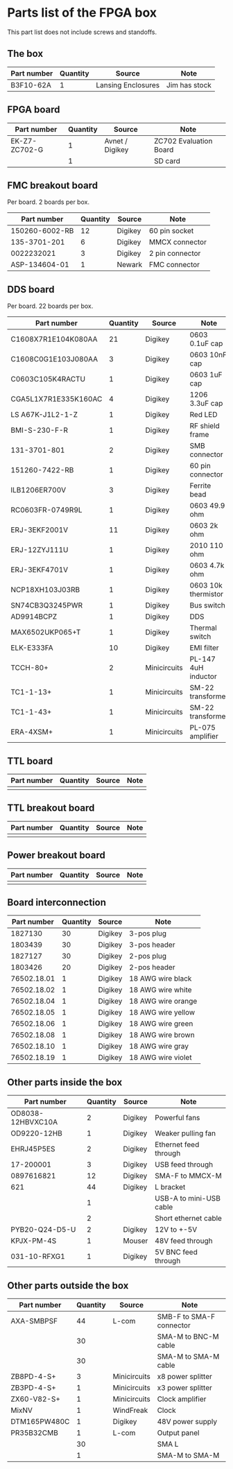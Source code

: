 # Parts list of the FPGA box

This part list does not include screws and standoffs.

## The box

|        Part number|Quantity|            Source|                  Note|
|-------------------|--------|------------------|----------------------|
|          B3F10-62A|       1|Lansing Enclosures|         Jim has stock|


## FPGA board

|        Part number|Quantity|         Source|                  Note|
|-------------------|--------|---------------|----------------------|
|      EK-Z7-ZC702-G|       1|Avnet / Digikey|ZC702 Evaluation Board|
|                   |       1|               |               SD card|

## FMC breakout board

Per board. 2 boards per box.

|        Part number|Quantity|         Source|                  Note|
|-------------------|--------|---------------|----------------------|
|     150260-6002-RB|      12|        Digikey|         60 pin socket|
|       135-3701-201|       6|        Digikey|        MMCX connector|
|         0022232021|       3|        Digikey|       2 pin connector|
|      ASP-134604-01|       1|         Newark|         FMC connector|

## DDS board

Per board. 22 boards per box.

|         Part number|Quantity|         Source|                  Note|
|--------------------|--------|---------------|----------------------|
| C1608X7R1E104K080AA|      21|        Digikey|        0603 0.1uF cap|
| C1608C0G1E103J080AA|       3|        Digikey|         0603 10nF cap|
|    C0603C105K4RACTU|       1|        Digikey|          0603 1uF cap|
|CGA5L1X7R1E335K160AC|       4|        Digikey|        1206 3.3uF cap|
|    LS A67K-J1L2-1-Z|       1|        Digikey|               Red LED|
|       BMI-S-230-F-R|       1|        Digikey|       RF shield frame|
|        131-3701-801|       2|        Digikey|         SMB connector|
|      151260-7422-RB|       1|        Digikey|      60 pin connector|
|       ILB1206ER700V|       3|        Digikey|          Ferrite bead|
|    RC0603FR-0749R9L|       1|        Digikey|         0603 49.9 ohm|
|       ERJ-3EKF2001V|      11|        Digikey|           0603 2k ohm|
|       ERJ-12ZYJ111U|       1|        Digikey|          2010 110 ohm|
|       ERJ-3EKF4701V|       1|        Digikey|         0603 4.7k ohm|
|     NCP18XH103J03RB|       1|        Digikey|   0603 10k thermistor|
|     SN74CB3Q3245PWR|       1|        Digikey|            Bus switch|
|          AD9914BCPZ|       1|        Digikey|                   DDS|
|     MAX6502UKP065+T|       1|        Digikey|        Thermal switch|
|          ELK-E333FA|      10|        Digikey|            EMI filter|
|            TCCH-80+|       2|   Minicircuits|   PL-147 4uH inductor|
|           TC1-1-13+|       1|   Minicircuits|     SM-22 transformer|
|           TC1-1-43+|       1|   Minicircuits|     SM-22 transformer|
|           ERA-4XSM+|       1|   Minicircuits|      PL-075 amplifier|

## TTL board

<TODO>

|        Part number|Quantity|         Source|                  Note|
|-------------------|--------|---------------|----------------------|
|                   |       |               |               |

## TTL breakout board

<TODO>

|        Part number|Quantity|         Source|                  Note|
|-------------------|--------|---------------|----------------------|
|                   |       |               |               |

## Power breakout board

<TODO>

|        Part number|Quantity|         Source|                  Note|
|-------------------|--------|---------------|----------------------|
|                   |       |               |               |

## Board interconnection

|        Part number|Quantity|         Source|                  Note|
|-------------------|--------|---------------|----------------------|
|            1827130|      30|        Digikey|            3-pos plug|
|            1803439|      30|        Digikey|          3-pos header|
|            1827127|      30|        Digikey|            2-pos plug|
|            1803426|      20|        Digikey|          2-pos header|
|        76502.18.01|       1|        Digikey|     18 AWG wire black|
|        76502.18.02|       1|        Digikey|     18 AWG wire white|
|        76502.18.04|       1|        Digikey|    18 AWG wire orange|
|        76502.18.05|       1|        Digikey|    18 AWG wire yellow|
|        76502.18.06|       1|        Digikey|     18 AWG wire green|
|        76502.18.08|       1|        Digikey|     18 AWG wire brown|
|        76502.18.10|       1|        Digikey|      18 AWG wire gray|
|        76502.18.19|       1|        Digikey|    18 AWG wire violet|

## Other parts inside the box

|        Part number|Quantity|         Source|                   Note|
|-------------------|--------|---------------|-----------------------|
|  OD8038-12HBVXC10A|       2|        Digikey|          Powerful fans|
|        OD9220-12HB|       1|        Digikey|     Weaker pulling fan|
|         EHRJ45P5ES|       2|        Digikey|  Ethernet feed through|
|          17-200001|       3|        Digikey|       USB feed through|
|         0897616821|      12|        Digikey|        SMA-F to MMCX-M|
|                621|      44|        Digikey|              L bracket|
|                   |       1|               |USB-A to mini-USB cable|
|                   |       2|               |   Short ethernet cable|
|     PYB20-Q24-D5-U|       2|        Digikey|            12V to +-5V|
|         KPJX-PM-4S|       1|         Mouser|       48V feed through|
|       031-10-RFXG1|       1|        Digikey|    5V BNC feed through|

## Other parts outside the box

|        Part number|Quantity|         Source|                    Note|
|-------------------|--------|---------------|------------------------|
|         AXA-SMBPSF|      44|          L-com|SMB-F to SMA-F connector|
|             <TODO>|      30|               |    SMA-M to BNC-M cable|
|             <TODO>|      30|               |    SMA-M to SMA-M cable|
|         ZB8PD-4-S+|       3|   Minicircuits|       x8 power splitter|
|         ZB3PD-4-S+|       1|   Minicircuits|       x3 power splitter|
|        ZX60-V82-S+|       1|   Minicircuits|         Clock amplifier|
|              MixNV|       1|      WindFreak|                   Clock|
|       DTM165PW480C|       1|        Digikey|        48V power supply|
|         PR35B32CMB|       1|          L-com|            Output panel|
|             <TODO>|      30|               |                   SMA L|
|             <TODO>|       1|               |          SMA-M to SMA-M|
